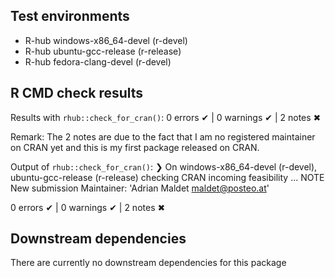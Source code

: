 ## Test environments
- R-hub windows-x86_64-devel (r-devel)
- R-hub ubuntu-gcc-release (r-release)
- R-hub fedora-clang-devel (r-devel)

## R CMD check results
Results with `rhub::check_for_cran()`:
  0 errors ✔ | 0 warnings ✔ | 2 notes ✖

Remark:
  The 2 notes are due to the fact that I am no registered
  maintainer on CRAN yet and this is my first package released on CRAN. 

Output of `rhub::check_for_cran()`:
❯ On windows-x86_64-devel (r-devel), ubuntu-gcc-release (r-release)
  checking CRAN incoming feasibility ... NOTE
  New submission
  Maintainer: 'Adrian Maldet <maldet@posteo.at>'

0 errors ✔ | 0 warnings ✔ | 2 notes ✖

## Downstream dependencies
There are currently no downstream dependencies for this package
